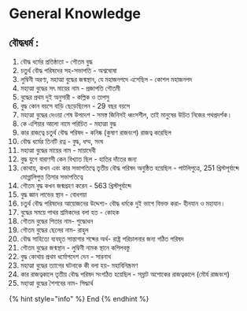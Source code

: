# General Knowledge

## বৌদ্ধধর্ম :&#x20;

1. বৌদ্ধ ধর্মের প্রতিষ্ঠাতা - গৌতম বুদ্ধ
2. চতুর্থ বৌদ্ধ পরিষদের সহ-সভাপতি - অশ্বঘোষা
3. লুম্বিনী অরণ্য, মহাত্মা বুদ্ধের জন্মস্থান, যে মহাজনপদে এসেছিল - কোশল মহাজনপদ
4. মহাত্মা বুদ্ধের সৎ মায়ের নাম - প্রজাপতি গৌতমী
5. বুদ্ধের প্রথম দুই অনুসারী - কল্লিক ও তাপসু
6. বুদ্ধ কোন বয়সে বাড়ি ছেড়েছিলেন - 29 বছর বয়সে
7. মহাত্মা বুদ্ধের দেওয়া শেষ উপদেশ - সমস্ত জিনিসই ধ্বংসশীল, তাই মানুষের উচিত নিজের পথপ্রদর্শক।
8. কে এশিয়ার আলো নামে পরিচিত - মহাত্মা বুদ্ধ
9. কার রাজত্বে চতুর্থ বৌদ্ধ পরিষদ - কনিষ্ক (কুষাণ রাজবংশ) রাজত্ব করেছিল
10. বৌদ্ধ ধর্মের তিনটি রত্ন - বুদ্ধ, ধম্ম, সংঘ
11. মহাত্মা বুদ্ধের মায়ের নাম - মায়াদেবী
12. বুদ্ধ যুগে বারাণসী কেন বিখ্যাত ছিল - হাতির দাঁতের জন্য
13. কোথায়, কখন এবং কার সভাপতিত্বে তৃতীয় বৌদ্ধ পরিষদ অনুষ্ঠিত হয়েছিল - পাটলিপুত্রে, 251   খ্রিস্টপূর্বাব্দে মোগ্গালিপুত্ত তিসার সভাপতিত্বে
14. গৌতম বুদ্ধ কখন জন্মগ্রহণ করেন - 563 খ্রিস্টপূর্বাব্দে
15. বুদ্ধ জ্ঞান লাভের স্থান - বোধগয়া
16. চতুর্থ বৌদ্ধ পরিষদের আয়োজনের উদ্দেশ্য- বৌদ্ধ ধর্মকে দুই ভাগে বিভক্ত করা- হীনযান ও মহাযান।
17. বুদ্ধের সময়ে পাথর শ্রমিকদের বলা হত - কোহক
18. গৌতম বুদ্ধের পিতার নাম- শুদ্ধোধন
19. গৌতম বুদ্ধের ছেলের নাম- রাহুল
20. বৌদ্ধ সাহিত্যে ব্যবহৃত সান্তাগার শব্দের অর্থ- রাষ্ট্র পরিচালনার জন্য গঠিত পরিষদ
21. গৌতম বুদ্ধের জন্মস্থান - লুম্বিনী নামক স্থানে কপিলবস্তু
22. বুদ্ধ কোথায় প্রথম ধর্মোপদেশ দেন - সারনাথ
23. মহাত্মা বুদ্ধের ত্যাগের ঘটনাকে কী বলা হয়- মহাবিনিষ্ক্রমণ
24. কার রাজত্বকালে তৃতীয় বৌদ্ধ পরিষদ সংগঠিত হয়েছিল - সম্রাট অশোকের রাজত্বকালে (মৌর্য রাজবংশ)
25. মহাত্মা বুদ্ধের শৈশবের নাম- সিদ্ধার্থ

{% hint style="info" %}
End
{% endhint %}

